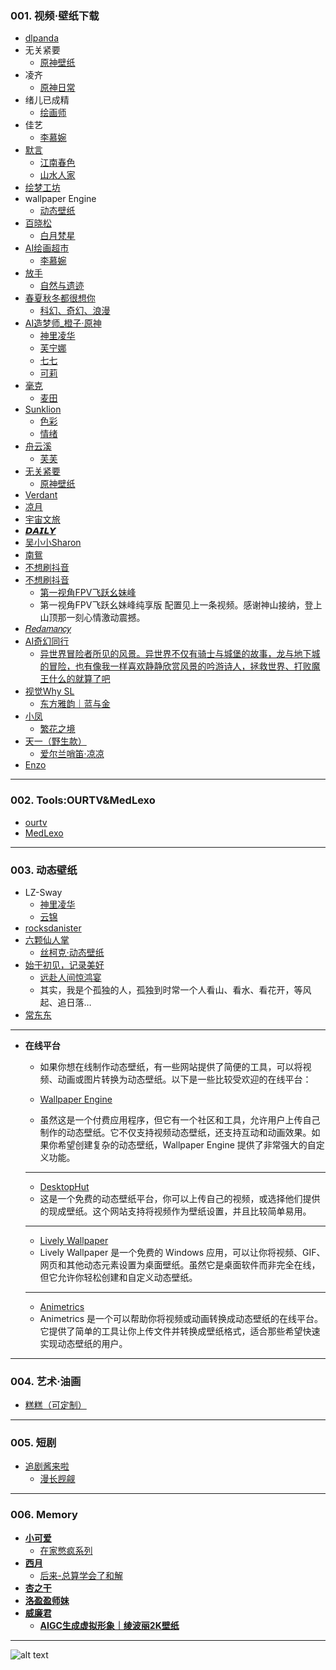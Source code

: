 ### 001. 视频·壁纸下载
* [dlpanda](https://dlpanda.com/zh-CN)
* 无关紧要
  - [原神壁纸](https://v.douyin.com/kk81ZuBfK24/)
* 凌齐
  - [原神日常](https://v.douyin.com/fMqypu_hR18/)
* 绪儿已成精
  - [绘画师](https://v.douyin.com/N9WFnsPFbhI/)
* 佳艺
  - [李慕婉](https://v.douyin.com/DrfIe-G4T8Y/)
* [默言](https://v.douyin.com/qyWU7R_LbPI/)
  - [江南春色](https://v.douyin.com/H5Iw9qDhOls/)
  - [山水人家](https://v.douyin.com/erZ99OEINNY/)
* [绘梦工坊](https://v.douyin.com/-wzIGjSkePw/)
* wallpaper Engine
  - [动态壁纸](https://v.douyin.com/wvYBBcLqIL0/)
* [百晓松](https://v.douyin.com/ZPNVvygJZgk/)
  - [白月梵星](https://v.douyin.com/PZsRpy5PF34/)
* [AI绘画超市](https://v.douyin.com/V2Ri-y6u5gU/)
  - [李慕婉](https://v.douyin.com/619qOx8ShGs/)
* [放手](https://v.douyin.com/0x3V5-bFCd0/)
  - [自然与遗迹](https://v.douyin.com/VUAzplJZb5Y/)
* [春夏秋冬都很想你](https://v.douyin.com/G0qH1Ri10_Y/)
  - [科幻、奇幻、浪漫](https://v.douyin.com/uSXNJ70eqm8/)
* [AI造梦师_橙子·原神](https://v.douyin.com/vZXWU2cnB8E/)
  - [神里凌华](https://v.douyin.com/Hx6KMemJYUc/)
  - [芙宁娜](https://v.douyin.com/fqArK1hNP7k/)
  - [七七](https://v.douyin.com/dlMGK8AuN_8/)
  - [可莉](https://v.douyin.com/eC7dd1eLN54/)
* [毫克](https://v.douyin.com/knpbcND_laY/)
  - [麦田](https://v.douyin.com/X0feu2dy_J4/)
* [Sunklion](https://v.douyin.com/SO8fyN9ApsY/)
  - [色彩](https://v.douyin.com/mPJbd-wsx3w/)
  - [情绪](https://v.douyin.com/WSLXbkViX68/)
* [舟云溪](https://v.douyin.com/T3ZKVmwxvX8/)
  - [芙芙](https://v.douyin.com/QtiMUHBMHTo/)
* [无关紧要](https://v.douyin.com/VXPHI-L2teg/)
  - [原神壁纸](https://v.douyin.com/9ZmlOg6OalI/)
* [Verdant](https://v.douyin.com/mEklgTZ8dJw/)
* [凉月](https://v.douyin.com/F4wvUsaYevk/)
* [宇宙文旅](https://v.douyin.com/uFOD7nGu8ak/)
* [𝘿𝘼𝙄𝙇𝙔](https://v.douyin.com/jFAxsfV0oJQ/)
* [吴小小Sharon](https://v.douyin.com/5m6FCIoIAlQ/)
* [南鴛](https://v.douyin.com/uZ00kzlMWc8/)
* [不想刷抖音](https://v.douyin.com/tPxmLYzS-M4/)
* [不想刷抖音](https://v.douyin.com/tPxmLYzS-M4/)
  - [第一视角FPV飞跃幺妹峰](https://v.douyin.com/DaEoYd6y8iM/)
  - 第一视角FPV飞跃幺妹峰纯享版 配置见上一条视频。感谢神山接纳，登上山顶那一刻心情激动震撼。
* [𝑅𝑒𝑑𝑎𝑚𝑎𝑛𝑐𝑦](https://v.douyin.com/ZZkg1iieU8s/)
* [AI奇幻同行](https://v.douyin.com/LiJdJAU16ME/)
  - [异世界冒险者所见的风景。异世界不仅有骑士与城堡的故事，龙与地下城的冒险，也有像我一样喜欢静静欣赏风景的吟游诗人，拯救世界、打败魔王什么的就算了吧](https://v.douyin.com/brGH37esuTw/)
* [视觉Why SL](https://v.douyin.com/508kwZqv17A/)
  - [东方雅韵｜蓝与金](https://v.douyin.com/xK0qSryrWRE/)
* [小凤](https://v.douyin.com/jmxWMPYMN_I/)
  - [繁花之境](https://v.douyin.com/IjyHkh5aW8I/)
* [天一（野生款）](https://v.douyin.com/mSv_7yiG6y0/)
  - [爱尔兰哨笛·凉凉](https://v.douyin.com/YqDB4TvjWYQ/)
* [Enzo](https://v.douyin.com/k5uJHqMcVbs/)

---
### 002. Tools:OURTV&MedLexo
* [ourtv](https://github.com/andandroidor/ourtv/releases)
* [MedLexo](https://medlexo.is-an.app/cn.php)

---
### 003. 动态壁纸
* LZ-Sway
  - [神里凌华](https://v.douyin.com/FGqcaeiN7E4/)
  - [云锦](https://www.douyin.com/video/7480628836267347251)
* [rocksdanister](https://www.rocksdanister.com/lively/)
* [六颗仙人掌](https://v.douyin.com/ygGXaVnJezI/)
  - [丝柯克·动态壁纸](https://v.douyin.com/bgBCfIj3rtI/)
* [始于初见，记录美好](https://v.douyin.com/Eyyuwn3uEpk/)
  - [远赴人间惊鸿宴](https://v.douyin.com/WdVA7FpFu1s/)
  - 其实，我是个孤独的人，孤独到时常一个人看山、看水、看花开，等风起、追日落…
* [常东东](https://v.douyin.com/hXs3EMrj9bY/)

---
* **在线平台**
  - 如果你想在线制作动态壁纸，有一些网站提供了简便的工具，可以将视频、动画或图片转换为动态壁纸。以下是一些比较受欢迎的在线平台：

  - [Wallpaper Engine](https://store.steampowered.com/app/431960/Wallpaper_Engine/)
  - 虽然这是一个付费应用程序，但它有一个社区和工具，允许用户上传自己制作的动态壁纸。它不仅支持视频动态壁纸，还支持互动和动画效果。如果你希望创建复杂的动态壁纸，Wallpaper Engine 提供了非常强大的自定义功能。
  ---
  - [DesktopHut](https://www.desktophut.com/)
  - 这是一个免费的动态壁纸平台，你可以上传自己的视频，或选择他们提供的现成壁纸。这个网站支持将视频作为壁纸设置，并且比较简单易用。
  ---
  - [Lively Wallpaper](https://rocksdanister.github.io/lively/)
  - Lively Wallpaper 是一个免费的 Windows 应用，可以让你将视频、GIF、网页和其他动态元素设置为桌面壁纸。虽然它是桌面软件而非完全在线，但它允许你轻松创建和自定义动态壁纸。
  ---
  - [Animetrics](https://animetrics.com/)
  - Animetrics 是一个可以帮助你将视频或动画转换成动态壁纸的在线平台。它提供了简单的工具让你上传文件并转换成壁纸格式，适合那些希望快速实现动态壁纸的用户。

---
### 004. 艺术·油画
* [糕糕（可定制）](https://v.douyin.com/qWc8Wb_0ofY/)

---
### 005. 短剧
* [追剧酱来啦](https://www.youtube.com/@HereComesDrama-chan)
  - [漫长觊觎](https://www.youtube.com/watch?v=eSA4cOws7tE)

---
### 006. Memory
* **[小可爱](https://v.douyin.com/OL-zRVsPF-c/)**
  - [在家憋疯系列](https://v.douyin.com/7jaRgjvHhQE/)
* **[西月](https://v.douyin.com/WRWjt-x4IU0/)**
  - [后来-总算学会了和解](https://v.douyin.com/0uqrb-6NBhw/)
* **[杏之干](https://v.douyin.com/old4fKr0Ogo/)**
* **[洛盈盈师妹](https://v.douyin.com/4Xd1CFIt5NY/)**
* **[威廉君](https://v.douyin.com/_rkMKSjEYts/)**
  - **[AIGC生成虚拟形象｜绫波丽2K壁纸](https://v.douyin.com/nTTps7_jq8E/)**



---
![alt text](https://upload-bbs.miyoushe.com/upload/2022/11/01/266607709/8a4e0f1bd9c9d18fbf59a25067d88c17_6123688207744398733.jpg?x-oss-process=image//resize,s_600/quality,q_80/auto-orient,0/interlace,1/format,jpg)